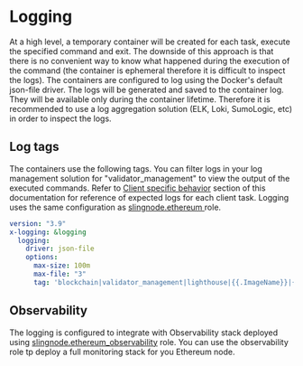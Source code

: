 # Logging

At a high level, a temporary container will be created for each task, execute the specified command and exit. The downside of this approach is that there is no convenient way to know what happened during the execution of the command (the container is ephemeral therefore it is difficult to inspect the logs).  The containers are configured to log using the Docker's default json-file driver. The logs will be generated and saved to the container log. They will be available only during the container lifetime. Therefore it is recommended to use a log aggregation solution (ELK, Loki, SumoLogic, etc) in order to inspect the logs.&#x20;

## Log tags

The containers use the following tags.  You can filter logs in your log management solution for "validator\_management" to view the output of the executed commands. Refer to [Client specific behavior](client-specific-behavior/) section of this documentation for reference of expected logs for each client task. Logging uses the same configuration as [slingnode.ethereum ](http://localhost:5000/s/Ib9tX0kORM9rMi1DWQvF/logging)role.

```yaml
version: "3.9"
x-logging: &logging
  logging:
    driver: json-file
    options:
      max-size: 100m
      max-file: "3"
      tag: 'blockchain|validator_management|lighthouse|{{.ImageName}}|{{.Name}}|{{.ImageFullID}}|{{.FullID}}'
```

## Observability

The logging is configured to integrate with Observability stack deployed using [slingnode.ethereum\_observability](https://docs.slingnode.com/slingnode.ethereum\_observability) role. You can use the observability role tp deploy a full monitoring stack for you Ethereum node.
